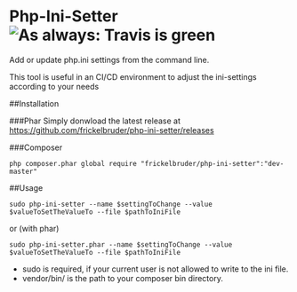 # Php-Ini-Setter ![As always: Travis is green](https://travis-ci.org/frickelbruder/php-ini-setter.svg)
Add or update php.ini settings from the command line.

This tool is useful in an CI/CD environment to adjust the ini-settings according to your needs

##Installation

###Phar
Simply donwload the latest release at https://github.com/frickelbruder/php-ini-setter/releases

###Composer
```
php composer.phar global require "frickelbruder/php-ini-setter":"dev-master"
```

##Usage
```
sudo php-ini-setter --name $settingToChange --value $valueToSetTheValueTo --file $pathToIniFile
```
or (with phar)
```
sudo php-ini-setter.phar --name $settingToChange --value $valueToSetTheValueTo --file $pathToIniFile
```
- sudo is required, if your current user is not allowed to write to the ini file.
- vendor/bin/ is the path to your composer bin directory.

